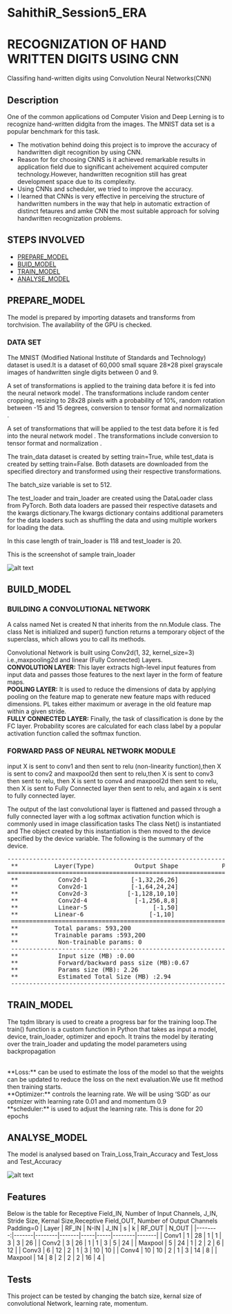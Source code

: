 # SahithiR_Session5_ERA
# RECOGNIZATION OF HAND WRITTEN DIGITS USING CNN
Classifing hand-written digits using Convolution Neural Networks(CNN)

## Description

One of the common applications od Computer Vision and Deep Lerning is to recognize hand-written didgita from the images. The MNIST data set is a popular benchmark for this task.

- The motivation behind doing this project is to improve the accuracy of handwritten digit recognition by using CNN.
- Reason for for choosing CNNS is it achieved remarkable results in application field due to significant acheivement acquired computer technology.However, handwritten recognition still has great development space due to its complexity.
- Using CNNs and scheduler, we tried to improve the accuracy.
- I learned that CNNs is very effective in perceiving the structure of handwritten numbers in the way that help in automatic extraction of distinct fetaures and amke CNN the most suitable approach for solving handwritten recognization problems.

## STEPS INVOLVED 

- [PREPARE_MODEL](#prepare_model)
- [BUID_MODEL](#build_model)
- [TRAIN_MODEL](#train_model)
- [ANALYSE_MODEL](#analyse_model)

## PREPARE_MODEL
The model is prepared by importing datasets and transforms from torchvision. The availability of the GPU is checked.
### DATA SET
The MNIST (Modified National Institute of Standards and Technology) dataset is used.It is a dataset of 60,000 small square 28×28 pixel grayscale images of handwritten single digits between 0 and 9.

A set of transformations is applied to the training data before it is fed into the neural network model . The transformations include random center cropping, resizing to 28x28 pixels with a probability of 10%, random rotation between -15 and 15 degrees, conversion to tensor format and normalization .

A set of transformations that will be applied to the test data before it is fed into the neural network model . The transformations include conversion to tensor format and normalization .

The train_data dataset is created by setting train=True, while test_data is created by setting train=False. Both datasets are downloaded from the specified directory and transformed using their respective transformations.

The batch_size variable is set to 512. 

The test_loader and train_loader are created using the DataLoader class from PyTorch. Both data loaders are passed their respective datasets and the kwargs dictionary.The kwargs dictionary contains additional parameters for the data loaders such as shuffling the data and using multiple workers for loading the data.

In this case length of train_loader is 118 and test_loader is 20.

This is the screenshot of sample train_loader

![alt text](https://github.com/RajidiSahithi/Session5-ERA/blob/main/images/train_loader_sample.png)
   

## BUILD_MODEL

### BUILDING A CONVOLUTIONAL NETWORK

A calss named Net is created N that inherits from the nn.Module class. The class Net is initialized and super() function returns a temporary object of the superclass, which allows you to call its methods. 

Convolutional Network is built using Conv2d(1, 32, kernel_size=3) i.e.,maxpooling2d and linear (Fully Connected) Layers.
<br/>
**CONVOLUTION LAYER:** This layer extracts high-level input features from input data and passes those features to the next layer in the form of feature maps.
<br/>
**POOLING LAYER:** It is used to reduce the dimensions of data by applying pooling on the feature map to generate new feature maps with reduced dimensions. PL takes either maximum or average in the old feature map within a given stride.
<br/>
**FULLY CONNECTED LAYER:** Finally, the task of classification is done by the FC layer. Probability scores are calculated for each class label by a popular activation function called the softmax function.

### FORWARD PASS OF NEURAL NETWORK MODULE
input X is sent to conv1 and then sent to relu (non-linearity function),then X is sent to conv2 and maxpool2d then sent to relu,then X is sent to conv3  then sent to relu,
then X is sent to conv4 and maxpool2d then sent to relu, then X is sent to Fully Connected layer then sent to relu, and again x is sent to fully connected layer.

The output of the last convolutional layer is flattened and passed through a fully connected layer with a log softmax activation function which is commonly used in image classification tasks
The class Net()  is instantiated and The object created by this instantiation is then moved to the device specified by the device variable. 
The following is the summary of the device.

<pre>
---------------------------------------------------------------------------------
 **          Layer(Type)           Output Shape            Param #           **   
=================================================================================
 **           Conv2d-1            [-1,32,26,26]                 320          **
 **           Conv2d-1            [-1,64,24,24]              18,496          **
 **           Conv2d-3           [-1,128,10,10]              73,856          **
 **           Conv2d-4             [-1,256,8,8]             295,168          **
 **           Linear-5                  [-1,50]             204,850          **
 **          Linear-6                  [-1,10]                 510           **
 ===============================================================================
 **          Total params: 593,200
 **          Trainable params :593,200
 **           Non-trainable params: 0
 --------------------------------------------------------------------------------
 **           Input size (MB) :0.00
 **           Forward/backward pass size (MB):0.67
 **           Params size (MB): 2.26
 **           Estimated Total Size (MB) :2.94
 ----------------------------------------------------------------------------------
</pre>

## TRAIN_MODEL

The tqdm library is used to create a progress bar for the training loop.The train() function is a custom function in Python that takes as input a model, device, train_loader, optimizer and epoch. It trains the model by iterating over the train_loader and updating the model parameters using backpropagation

<br/>
**Loss:**  can be used to estimate the loss of the model so that the weights can be updated to reduce the loss on the next evaluation.We use fit method then training starts.
<br/>
**Optimizer:** controls the learning rate. We will be using ‘SGD’ as our optmizer with learning rate 0.01 and and momentum 0.9
<br/>
**scheduler:** is used to adjust the learning rate. This is done for 20 epochs

## ANALYSE_MODEL
The model is analysed based on Train_Loss,Train_Accuracy and Test_loss and Test_Accuracy


![alt text](https://github.com/RajidiSahithi/Session5-ERA/blob/main/images/loss_acc.png)

## Features

Below is the table for Receptive Field_IN, Number of Input Channels, J_IN, Stride Size, Kernal Size,Receptive Field_OUT, Number of Output Channels 
Padding=0
| Layer   | RF_IN | N-IN   | J_IN  |  s  |  k  | RF_OUT | N_OUT |
|--------:|-------|--------|-------|-----|-----|--------|-------|
| Conv1   |   1   |   28   |   1   |  1  |  3  |    3   |   26  |
| Conv2   |   3   |   26   |   1   |  1  |  3  |    5   |   24  |
| Maxpool |   5   |   24   |   1   |  2  |  2  |    6   |   12  |
| Conv3   |   6   |   12   |   2   |  1  |  3  |   10   |   10  |
| Conv4   |   10  |   10   |   2   |  1  |  3  |   14   |    8  |
| Maxpool |   14  |    8   |   2   |  2  |  2  |   16   |    4  |

## Tests

This project can be tested by changing the batch size, kernal size of convolutional Network, learning rate, momentum. 
